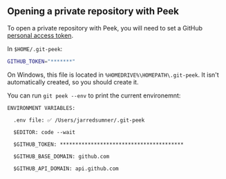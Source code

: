 ## Opening a private repository with Peek

To open a private repository with Peek, you will need to set a GitHub [personal access token](https://docs.github.com/en/github/authenticating-to-github/creating-a-personal-access-token).

In `$HOME/.git-peek`:

```bash
GITHUB_TOKEN="*******"
```

On Windows, this file is located in `%HOMEDRIVE%\HOMEPATH\.git-peek`. It isn't automatically created, so you should create it.

You can run `git peek --env` to print the current environemnt:

```
ENVIRONMENT VARIABLES:

  .env file: ✅ /Users/jarredsumner/.git-peek

  $EDITOR: code --wait

  $GITHUB_TOKEN: ****************************************

  $GITHUB_BASE_DOMAIN: github.com

  $GITHUB_API_DOMAIN: api.github.com
```
